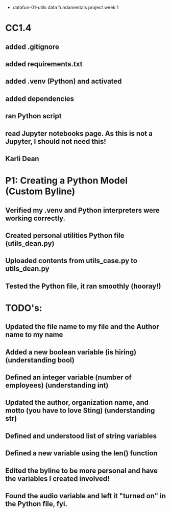 -  datafun-01-utils
data fundamentals project week 1
# CC1.4 
## added .gitignore
## added requirements.txt
## added .venv (Python) and activated
## added dependencies
## ran Python script
## read Jupyter notebooks page. As this is not a Jupyter, I should not need this!
## Karli Dean
# P1: Creating a Python Model (Custom Byline)
## Verified my .venv and Python interpreters were working correctly.
## Created personal utilities Python file (utils_dean.py)
## Uploaded contents from utils_case.py to utils_dean.py
## Tested the Python file, it ran smoothly (hooray!)
# TODO's:
## Updated the file name to my file and the Author name to my name
## Added a new boolean variable (is hiring) (understanding bool)
## Defined an integer variable (number of employees) (understanding int)
## Updated the author, organization name, and motto (you have to love Sting) (understanding str)
## Defined and understood list of string variables
## Defined a new variable using the len() function
## Edited the byline to be more personal and have the variables I created involved!
## Found the audio variable and left it "turned on" in the Python file, fyi.